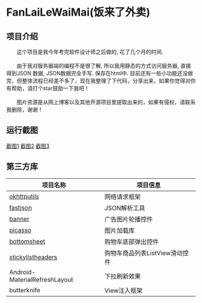 # FanLaiLeWaiMai(饭来了外卖)

## 项目介绍 ##
&nbsp;&nbsp;&nbsp;&nbsp;&nbsp;&nbsp;&nbsp;这个项目是我今年考完软件设计师之后做的, 花了几个月的时间.<br><br>
&nbsp;&nbsp;&nbsp;&nbsp;&nbsp;&nbsp;&nbsp;由于我对服务器端的编程不是很了解, 所以我用静态的方式访问服务器, 直接得到JSON 数据, JSON数据完全手写. 保存在html中.
目前还有一些小功能还没做完，但整体流程已经差不多了，现在我整理了下代码，分享出来，如果你觉得对你有帮助，请打个star鼓励一下我吧！<br><br>
&nbsp;&nbsp;&nbsp;&nbsp;&nbsp;&nbsp;&nbsp;图片资源是从网上博客以及其他开源项目里提取出来的，如果有侵权，请联系我删除，谢谢！
## 运行截图 ##
<a href="http://siqigege.web3v.com/fanlaile/art/截图1.gif" target="_blank">截图1</a>
<a href="http://siqigege.web3v.com/fanlaile/art/截图2.gif" target="_blank">截图2</a>
<a href="http://siqigege.web3v.com/fanlaile/art/截图3.gif" target="_blank">截图3</a>
## 第三方库 ##
<table>
<thead>
<tr>
<th>项目名称</th>
<th>项目信息</th>
</tr>
</thead>
<tbody>
<tr>
<td><a href="https://github.com/hongyangAndroid/okhttputils">okhttputils</a></td>
<td>网络请求框架</td>
</tr>
<tr>
<td><a href="https://github.com/alibaba/fastjson">fastjson</a></td>
<td>JSON解析工具</td>
</tr>
<tr>
<td><a href="https://github.com/youth5201314/banner">banner</a></td>
<td>广告图片轮播控件</td>
</tr>
<tr>
<td><a href="https://github.com/square/picasso">picasso</a></td>
<td>图片加载库</td>
</tr>
<tr>
<td><a href="https://github.com/Flipboard/bottomsheet">bottomsheet</a></td>
<td>购物车底部弹出控件</td>
</tr>
<tr>
<td><a href="https://github.com/emilsjolander/StickyListHeaders">stickylistheaders</a></td>
<td>购物车商品列表ListView滑动控件</td>
</tr>
<tr>
<td><a https://github.com/android-cjj/Android-MaterialRefreshLayout">Android-MaterialRefreshLayout</a></td>
<td>下拉刷新效果</td>
</tr>
<tr>
<td><a https://github.com/JakeWharton/butterknife">butterknife</a></td>
<td>View注入框架</td>
</tr>
</tbody></table>
